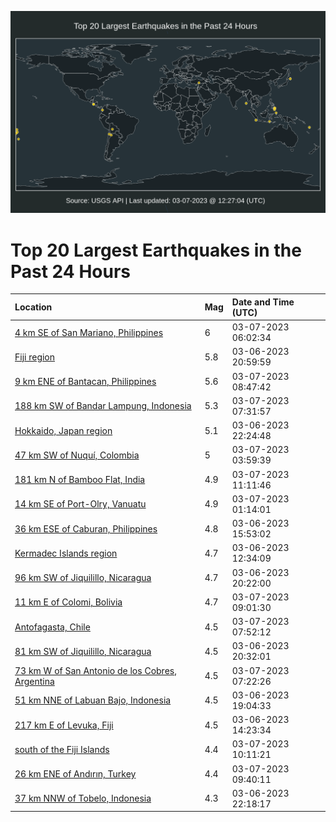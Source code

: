 ![Map](./map.png)

# Top 20 Largest Earthquakes in the Past 24 Hours

| Location | Mag | Date and Time (UTC) |
|:---|:---|:---|
| [4 km SE of San Mariano, Philippines](https://earthquake.usgs.gov/earthquakes/eventpage/us7000jhtd) | 6 | 03-07-2023 06:02:34 |
| [Fiji region](https://earthquake.usgs.gov/earthquakes/eventpage/us7000jhqt) | 5.8 | 03-06-2023 20:59:59 |
| [9 km ENE of Bantacan, Philippines](https://earthquake.usgs.gov/earthquakes/eventpage/us7000jhuv) | 5.6 | 03-07-2023 08:47:42 |
| [188 km SW of Bandar Lampung, Indonesia](https://earthquake.usgs.gov/earthquakes/eventpage/us7000jhua) | 5.3 | 03-07-2023 07:31:57 |
| [Hokkaido, Japan region](https://earthquake.usgs.gov/earthquakes/eventpage/us7000jhrf) | 5.1 | 03-06-2023 22:24:48 |
| [47 km SW of Nuquí, Colombia](https://earthquake.usgs.gov/earthquakes/eventpage/us7000jhss) | 5 | 03-07-2023 03:59:39 |
| [181 km N of Bamboo Flat, India](https://earthquake.usgs.gov/earthquakes/eventpage/us7000jhvh) | 4.9 | 03-07-2023 11:11:46 |
| [14 km SE of Port-Olry, Vanuatu](https://earthquake.usgs.gov/earthquakes/eventpage/us7000jhsd) | 4.9 | 03-07-2023 01:14:01 |
| [36 km ESE of Caburan, Philippines](https://earthquake.usgs.gov/earthquakes/eventpage/us7000jhn7) | 4.8 | 03-06-2023 15:53:02 |
| [Kermadec Islands region](https://earthquake.usgs.gov/earthquakes/eventpage/us7000jhmd) | 4.7 | 03-06-2023 12:34:09 |
| [96 km SW of Jiquilillo, Nicaragua](https://earthquake.usgs.gov/earthquakes/eventpage/us7000jhqd) | 4.7 | 03-06-2023 20:22:00 |
| [11 km E of Colomi, Bolivia](https://earthquake.usgs.gov/earthquakes/eventpage/us7000jhuw) | 4.7 | 03-07-2023 09:01:30 |
| [Antofagasta, Chile](https://earthquake.usgs.gov/earthquakes/eventpage/us7000jhuh) | 4.5 | 03-07-2023 07:52:12 |
| [81 km SW of Jiquilillo, Nicaragua](https://earthquake.usgs.gov/earthquakes/eventpage/us7000jhqh) | 4.5 | 03-06-2023 20:32:01 |
| [73 km W of San Antonio de los Cobres, Argentina](https://earthquake.usgs.gov/earthquakes/eventpage/us7000jhu8) | 4.5 | 03-07-2023 07:22:26 |
| [51 km NNE of Labuan Bajo, Indonesia](https://earthquake.usgs.gov/earthquakes/eventpage/us7000jhq1) | 4.5 | 03-06-2023 19:04:33 |
| [217 km E of Levuka, Fiji](https://earthquake.usgs.gov/earthquakes/eventpage/us7000jhn1) | 4.5 | 03-06-2023 14:23:34 |
| [south of the Fiji Islands](https://earthquake.usgs.gov/earthquakes/eventpage/us7000jhvf) | 4.4 | 03-07-2023 10:11:21 |
| [26 km ENE of Andırın, Turkey](https://earthquake.usgs.gov/earthquakes/eventpage/us7000jhv7) | 4.4 | 03-07-2023 09:40:11 |
| [37 km NNW of Tobelo, Indonesia](https://earthquake.usgs.gov/earthquakes/eventpage/us7000jhre) | 4.3 | 03-06-2023 22:18:17 |
